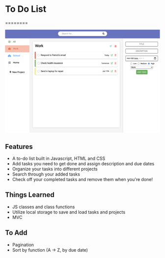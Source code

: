 # To Do List
========

![Alt text](/example.png?raw=true "example screenshot")


Features
--------

- A to-do list built in Javascript, HTML and CSS
- Add tasks you need to get done and assign description and due dates
- Organize your tasks into different projects
- Search through your added tasks
- Check off your completed tasks and remove them when you're done!

Things Learned
-------

- JS classes and class functions
- Utilize local storage to save and load tasks and projects
- MVC

To Add
-------
- Pagination
- Sort by function (A -> Z, by due date)
